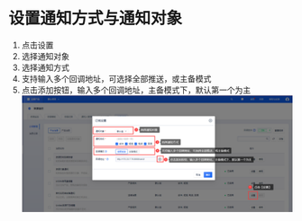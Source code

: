 # 设置通知方式与通知对象
1. 点击设置
2. 选择通知对象
3. 选择通知方式
4. 支持输入多个回调地址，可选择全部推送，或主备模式
5. 点击添加按钮，输入多个回调地址，主备模式下，默认第一个为主
![Image text](images/设置通知方式与通知对象.PNG)
